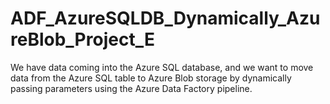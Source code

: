 # ADF_AzureSQLDB_Dynamically_AzureBlob_Project_E

We have data coming into the Azure SQL database, and we want to move data from the Azure SQL table to Azure Blob storage by dynamically passing parameters using the Azure Data Factory pipeline.
